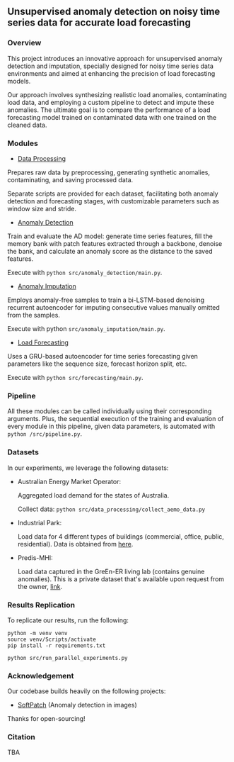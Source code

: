 ## Unsupervised anomaly detection on noisy time series data for accurate load forecasting

### Overview

This project introduces an innovative approach for unsupervised anomaly detection and imputation, specially designed for noisy time series data environments and aimed at enhancing the precision of load forecasting models.

Our approach involves synthesizing realistic load anomalies, contaminating load data, and employing a custom pipeline to detect and impute these anomalies. The ultimate goal is to compare the performance of a load forecasting model trained on contaminated data with one trained on the cleaned data.

### Modules

- [Data Processing](src/data_processing/)

Prepares raw data by preprocessing, generating synthetic anomalies, contaminating, and saving processed data. 

Separate scripts are provided for each dataset, facilitating both anomaly detection and forecasting stages, with customizable parameters such as window size and stride.

- [Anomaly Detection](src/anomaly_detection/)

Train and evaluate the AD model: generate time series features, fill the memory bank with patch features extracted through a backbone, denoise the bank, and calculate an anomaly score as the distance to the saved features. 

Execute with `python src/anomaly_detection/main.py`.

- [Anomaly Imputation](src/anomaly_imputation/)

Employs anomaly-free samples to train a bi-LSTM-based denoising recurrent autoencoder for imputing consecutive values manually omitted from the samples.

Execute with python `src/anomaly_imputation/main.py`.

- [Load Forecasting](src/forecasting/) 

Uses a GRU-based autoencoder for time series forecasting given parameters like the sequence size, forecast horizon split, etc. 

Execute with `python src/forecasting/main.py`.

### Pipeline

All these modules can be called individually using their corresponding arguments. 
Plus, the sequential execution of the training and evaluation of every module in this pipeline, given data parameters, is automated with `python /src/pipeline.py`. 

### Datasets

In our experiments, we leverage the following datasets:

- Australian Energy Market Operator: 
    
    Aggregated load demand for the states of Australia.

    Collect data: `python src/data_processing/collect_aemo_data.py`

- Industrial Park: 

    Load data for 4 different types of buildings (commercial, office, public, residential).
    Data is obtained from [here](https://www.nature.com/articles/s41597-023-02786-9).

- Predis-MHI: 

    Load data captured in the GreEn-ER living lab (contains genuine anomalies).
    This is a private dataset that's available upon request from the owner, [link](https://g2elab.grenoble-inp.fr/fr/plateformes/predis-mhi).

### Results Replication

To replicate our results, run the following:

``````
python -m venv venv
source venv/Scripts/activate
pip install -r requirements.txt

python src/run_parallel_experiments.py
``````

### Acknowledgement 

Our codebase builds heavily on the following projects: 

- [SoftPatch](https://github.com/TencentYoutuResearch/AnomalyDetection-SoftPatch) (Anomaly detection in images)

Thanks for open-sourcing!

### Citation

TBA
